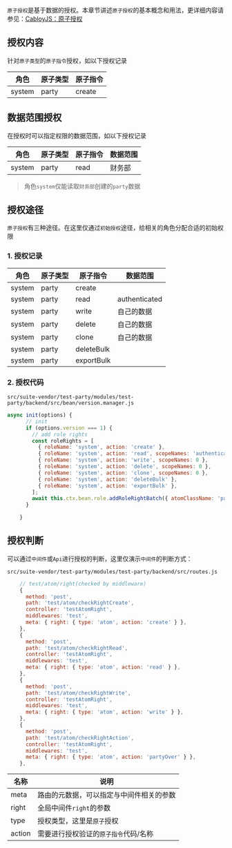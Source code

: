 `原子授权`是基于数据的授权。本章节讲述`原子授权`的基本概念和用法，更详细内容请参见：[CabloyJS：原子授权](https://cabloy.com/zh-cn/articles/c38a1e24e5e343089deae4f550c6c0ec.html)

## 授权内容

针对`原子类型`的`原子指令`授权，如以下授权记录

| 角色 | 原子类型 | 原子指令 |
|----|----|----|
| system | party | create |

## 数据范围授权

在授权时可以指定权限的数据范围，如以下授权记录

| 角色 | 原子类型 | 原子指令 | 数据范围 |
|----|----|----|----|
| system | party | read | 财务部 |

> 角色`system`仅能读取`财务部`创建的`party`数据

## 授权途径

`原子授权`有三种途径。在这里仅通过`初始授权`途径，给相关的角色分配合适的初始权限

### 1\. 授权记录

| 角色 | 原子类型 | 原子指令 | 数据范围 |
|----|----|----|----|
| system | party | create |    |
| system | party | read | authenticated |
| system | party | write | 自己的数据 |
| system | party | delete | 自己的数据 |
| system | party | clone | 自己的数据 |
| system | party | deleteBulk |    |
| system | party | exportBulk |    |

### 2\. 授权代码

`src/suite-vendor/test-party/modules/test-party/backend/src/bean/version.manager.js`

``` javascript
async init(options) {
      // init
      if (options.version === 1) {
        // add role rights
        const roleRights = [
          { roleName: 'system', action: 'create' },
          { roleName: 'system', action: 'read', scopeNames: 'authenticated' },
          { roleName: 'system', action: 'write', scopeNames: 0 },
          { roleName: 'system', action: 'delete', scopeNames: 0 },
          { roleName: 'system', action: 'clone', scopeNames: 0 },
          { roleName: 'system', action: 'deleteBulk' },
          { roleName: 'system', action: 'exportBulk' },
        ];
        await this.ctx.bean.role.addRoleRightBatch({ atomClassName: 'party', roleRights });
      }

    }
```

## 授权判断

可以通过`中间件`或`Api`进行授权的判断，这里仅演示`中间件`的判断方式：

`src/suite-vendor/test-party/modules/test-party/backend/src/routes.js`

``` javascript
    // test/atom/right(checked by middleware)
    {
      method: 'post',
      path: 'test/atom/checkRightCreate',
      controller: 'testAtomRight',
      middlewares: 'test',
      meta: { right: { type: 'atom', action: 'create' } },
    },
    {
      method: 'post',
      path: 'test/atom/checkRightRead',
      controller: 'testAtomRight',
      middlewares: 'test',
      meta: { right: { type: 'atom', action: 'read' } },
    },
    {
      method: 'post',
      path: 'test/atom/checkRightWrite',
      controller: 'testAtomRight',
      middlewares: 'test',
      meta: { right: { type: 'atom', action: 'write' } },
    },
    {
      method: 'post',
      path: 'test/atom/checkRightAction',
      controller: 'testAtomRight',
      middlewares: 'test',
      meta: { right: { type: 'atom', action: 'partyOver' } },
    },
```

| 名称 | 说明 |
|----|----|
| meta | 路由的元数据，可以指定与中间件相关的参数 |
| right | 全局中间件`right`的参数 |
| type | 授权类型，这里是`原子`授权 |
| action | 需要进行授权验证的`原子指令`代码/名称 |
